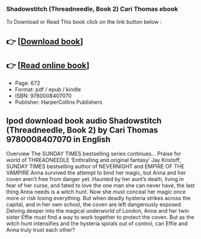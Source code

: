 ### Shadowstitch (Threadneedle, Book 2) Cari Thomas ebook

To Download or Read This book click on the link button below :

## 👉  [**[Download book](http://get-pdfs.com/download.php?group=book&from=github.com&id=710341&lnk=1063 "Download book")**]

## 👉  [**[Read online book](http://get-pdfs.com/download.php?group=book&from=github.com&id=710341&lnk=1063 "Read online book")**]


* Page: 672
* Format: pdf / epub / kindle
* ISBN: 9780008407070
* Publisher: HarperCollins Publishers



## Ipod download book audio Shadowstitch (Threadneedle, Book 2) by Cari Thomas 9780008407070 in English


Overview
The SUNDAY TIMES bestselling series continues… Praise for world of THREADNEEDLE ‘Enthralling and original fantasy’
 Jay Kristoff, SUNDAY TIMES bestselling author of NEVERNIGHT and EMPIRE OF THE VAMPIRE Anna survived the attempt to bind her magic, but Anna and her coven aren’t free from danger yet. Haunted by her aunt’s death, living in fear of her curse, and fated to love the one man she can never have, the last thing Anna needs is a witch hunt. Now she must conceal her magic once more or risk losing everything. But when deadly hysteria strikes across the capital, and in her own school, the coven are left dangerously exposed. Delving deeper into the magical underworld of London, Anna and her twin sister Effie must find a way to work together to protect the coven. But as the witch hunt intensifies and the hysteria spirals out of control, can Effie and Anna truly trust each other?



